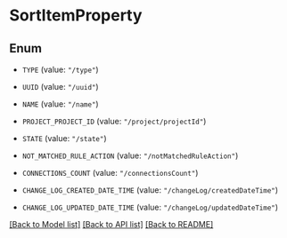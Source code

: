 # SortItemProperty

## Enum


* `TYPE` (value: `"/type"`)

* `UUID` (value: `"/uuid"`)

* `NAME` (value: `"/name"`)

* `PROJECT_PROJECT_ID` (value: `"/project/projectId"`)

* `STATE` (value: `"/state"`)

* `NOT_MATCHED_RULE_ACTION` (value: `"/notMatchedRuleAction"`)

* `CONNECTIONS_COUNT` (value: `"/connectionsCount"`)

* `CHANGE_LOG_CREATED_DATE_TIME` (value: `"/changeLog/createdDateTime"`)

* `CHANGE_LOG_UPDATED_DATE_TIME` (value: `"/changeLog/updatedDateTime"`)


[[Back to Model list]](../README.md#documentation-for-models) [[Back to API list]](../README.md#documentation-for-api-endpoints) [[Back to README]](../README.md)


